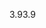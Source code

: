 <span data-ttu-id="e8d26-101">3.9</span><span class="sxs-lookup"><span data-stu-id="e8d26-101">3.9</span></span>